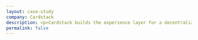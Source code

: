 ```yaml
---
layout: case-study
company: Cardstack
description: <p>Cardstack builds the experience layer for a decentralized internet.</p><p>Mainmatter helped them complete their Card UI system and validate its abilities in various prototype projects, identifying and fixing some issues in their core framework along the way.</p>
permalink: false
---
```

